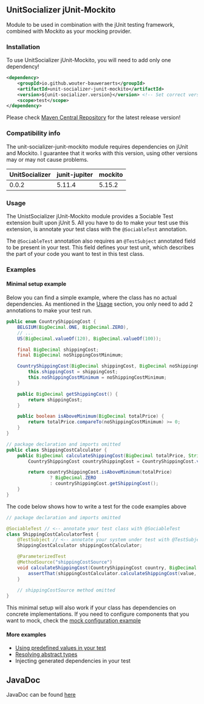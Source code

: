 ## UnitSocializer jUnit-Mockito
Module to be used in combination with the jUnit testing framework,
combined with Mockito as your mocking provider.

### Installation
To use UnitSocializer jUnit-Mockito, you will need to add only one dependency!
```xml
<dependency>
    <groupId>io.github.wouter-bauweraerts</groupId>
    <artifactId>unit-socializer-junit-mockito</artifactId>
    <version>${unit-socializer.version}</version> <!-- Set correct version here on in the properties --> 
    <scope>test</scope>
</dependency>
```
Please check [Maven Central Repository](https://central.sonatype.com/artifact/io.github.wouter-bauweraerts/unit-socializer-junit-mockito) for the latest release version!

### Compatibility info
The unit-socializer-junit-mockito module requires dependencies on jUnit and Mockito.
I guarantee that it works with this version, using other versions may or may not cause problems.

| UnitSocializer | junit-jupiter | mockito |
|----------------|---------------|---------|
| 0.0.2          | 5.11.4        | 5.15.2  |

### Usage
The UnistSocializer jUnit-Mockito module provides a Sociable Test extension built upon jUnit 5.
All you have to do to make your test use this extension, is annotate your test class with the `@SociableTest` annotation.

The `@SociableTest` annotation also requires an `@TestSubject` annotated field to be present in your test.
This field defines your test unit, which describes the part of your code you want to test in this test class.

### Examples

#### Minimal setup example
Below you can find a simple example, where the class has no actual dependencies. 
As mentioned in the [Usage](#usage) section, you only need to add 2 annotations to make your test run.

```java
public enum CountryShippingCost {
    BELGIUM(BigDecimal.ONE, BigDecimal.ZERO),
    // ...
    US(BigDecimal.valueOf(120), BigDecimal.valueOf(100));

    final BigDecimal shippingCost;
    final BigDecimal noShippingCostMinimum;

    CountryShippingCost(BigDecimal shippingCost, BigDecimal noShippingCostMinimum) {
        this.shippingCost = shippingCost;
        this.noShippingCostMinimum = noShippingCostMinimum;
    }

    public BigDecimal getShippingCost() {
        return shippingCost;
    }

    public boolean isAboveMinimum(BigDecimal totalPrice) {
        return totalPrice.compareTo(noShippingCostMinimum) >= 0;
    }
}
```
```java
// package declaration and imports omitted
public class ShippingCostCalculator {
    public BigDecimal calculateShippingCost(BigDecimal totalPrice, String shipToCountryCode) {
        CountryShippingCost countryShippingCost = CountryShippingCost.valueOf(shipToCountryCode);

        return countryShippingCost.isAboveMinimum(totalPrice)
                ? BigDecimal.ZERO
                : countryShippingCost.getShippingCost();
    }
}
```

The code below shows how to write a test for the code examples above
```java
// package declaration and imports omitted

@SociableTest // <-- annotate your test class with @SociableTest
class ShippingCostCalculatorTest {
    @TestSubject // <-- annotate your system under test with @TestSubject
    ShippingCostCalculator shippingCostCalculator;

    @ParameterizedTest
    @MethodSource("shippingCostSource")
    void calculateShippingCost(CountryShippingCost country, BigDecimal value, BigDecimal expected) {
        assertThat(shippingCostCalculator.calculateShippingCost(value, country.name())).isEqualTo(expected);
    }
    
    // shippingCostSource method omitted
}
```
This minimal setup will also work if your class has dependencies on concrete implementations.
If you need to configure components that you want to mock, check the [mock configuration example](./core/mock-configuration)

#### More examples
- [Using predefined values in your test](./core/predefined)
- [Resolving abstract types](./core/resolve)
- Injecting generated dependencies in your test

## JavaDoc
JavaDoc can be found [here](https://www.javadoc.io/doc/io.github.wouter-bauweraerts/unit-socializer-junit-mockito/latest/index.html)